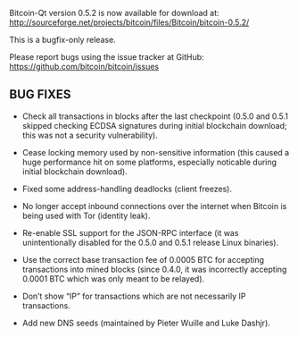 Bitcoin-Qt version 0.5.2 is now available for download at:
<http://sourceforge.net/projects/bitcoin/files/Bitcoin/bitcoin-0.5.2/>

This is a bugfix-only release.

Please report bugs using the issue tracker at GitHub:
<https://github.com/bitcoin/bitcoin/issues>

## BUG FIXES

  * Check all transactions in blocks after the last checkpoint (0.5.0 and 0.5.1 skipped checking ECDSA signatures during initial blockchain download; this was not a security vulnerability).

  * Cease locking memory used by non-sensitive information (this caused a huge performance hit on some platforms, especially noticable during initial blockchain download).

  * Fixed some address-handling deadlocks (client freezes).

  * No longer accept inbound connections over the internet when Bitcoin is being used with Tor (identity leak).

  * Re-enable SSL support for the JSON-RPC interface (it was unintentionally disabled for the 0.5.0 and 0.5.1 release Linux binaries).

  * Use the correct base transaction fee of 0.0005 BTC for accepting transactions into mined blocks (since 0.4.0, it was incorrectly accepting 0.0001 BTC which was only meant to be relayed).

  * Don’t show “IP” for transactions which are not necessarily IP transactions.

  * Add new DNS seeds (maintained by Pieter Wuille and Luke Dashjr).

